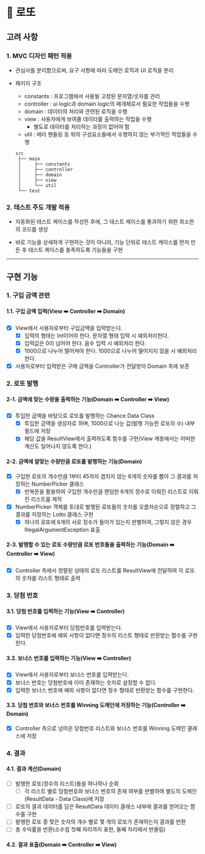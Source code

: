 # 🎉 로또

## 고려 사항

### 1. MVC 디자인 패턴 적용

* 관심사를 분리함으로써, 요구 사항에 따라 도메인 로직과 UI 로직을 분리

* 패키지 구조
  * constants : 프로그램에서 사용될 고정된 문자열/숫자를 관리
  * controller : ui logic과 domain logic의 매개체로서 필요한 작업들을 수행
  * domain : 데이터의 처리와 관련된 로직을 수행
  * view : 사용자에게 보여줄 데이터를 출력하는 작업을 수행
    * 별도로 데이터를 처리하는 과정이 없어야 함
  * util : 에러 핸들링 등 위의 구성요소들에서 수행하지 않는 부가적인 작업들을 수행
  ```
  src
   ├── main
   │     ├── constants
   │     ├── controller
   │     ├── domain
   │     ├── view
   │     └── util
   └── test
  ```

### 2. 테스트 주도 개발 적용

* 자동화된 테스트 케이스를 작성한 후에, 그 테스트 케이스를 통과하기 위한 최소한의 코드를 생성

* 바로 기능을 상세하게 구현하는 것이 아니라, 기능 단위로 테스트 케이스를 먼저 만든 후 테스트 케이스를 충족하도록 기능들을 구현

-- -- --

## 구현 기능

### 1. 구입 금액 관련
#### 1.1. 구입 금액 입력(View ➡️ Controller ➡️ Domain)
- [x] View에서 사용자로부터 구입금액을 입력받는다.
  - [x] 입력의 형태는 Int이어야 한다. 문자열 형태 입력 시 예외처리한다.
  - [x] 입력값은 0이 넘어야 한다. 음수 입력 시 예외처리 한다. 
  - [x] 1000으로 나누어 떨어져야 한다. 1000으로 나누어 떨어지지 않을 시 예외처리 한다.
- [x] 사용자로부터 입력받은 구매 금액을 Controller가 전달받아 Domain 측에 보존

### 2. 로또 발행
#### 2-1. 금액에 맞는 수량을 출력하는 기능(Domain ➡️ Controller ➡️ View)
- [x] 투입한 금액을 바탕으로 로또를 발행하는 Chance Data Class
  - [x] 투입한 금액을 생성자로 하며, 1000으로 나눈 값(발행 가능한 로또의 수) 내부 필드에 저장
  - [x] 해당 값을 ResultView에서 출력하도록 함수를 구현(View 계층에서는 어떠한 계산도 일어나지 않도록 한다.)
#### 2-2. 금액에 알맞는 수량만큼 로또를 발행하는 기능(Domain)
- [x] 구입한 로또의 개수만큼 1부터 45까지 겹치지 않는 6개의 숫자를 뽑아 그 결과를 저장하는 NumberPicker 클래스
  - [x] 반복문을 활용하여 구입한 개수만큼 랜덤한 6개의 정수로 이뤄진 리스트로 이뤄진 리스트를 제작
- [x] NumberPicker 객체를 토대로 발행된 로또들의 숫자를 오름차순으로 정렬하고 그 결과를 저장하는 Lotto 클래스 구현
  - [x] 하나의 로또에 6개의 서로 정수가 들어가 있는지 판별하여, 그렇지 않은 경우 IllegalArgumentException 표출 
#### 2-3. 발행할 수 있는 로또 수량만큼 로또 번호들을 출력하는 기능(Domain ➡️ Controller ➡️ View)
- [x] Controller 측에서 정렬된 상태의 로또 리스트를 ResultView에 전달하여 각 로또의 숫자를 리스트 형태로 출력


### 3. 당첨 번호
#### 3.1. 당첨 번호를 입력하는 기능(View ➡️ Controller)
- [x] View에서 사용자로부터 당첨번호를 입력받는다.
- [x] 입력한 당첨번호에 예외 사항이 없다면 정수의 리스트 형태로 반환받는 함수를 구현한다.
#### 3.2. 보너스 번호를 입력하는 기능(View ➡️ Controller)
- [x] View에서 사용자로부터 보너스 번호를 입력받는다.
- [x] 보너스 번호는 당첨번호에 이미 존재하는 숫자로 설정할 수 없다.
- [x] 입력한 보너스 번호에 예외 사항이 없다면 정수 형태로 반환받는 함수를 구현한다.
#### 3.3. 당첨 번호와 보너스 번호를 Winning 도메인에 저장하는 기능(Controller ➡️ Domain)
- [x] Controller 측으로 넘어온 당첨번호 리스트와 보너스 번호를 Winning 도메인 클래스에 저장

### 4. 결과
#### 4.1. 결과 계산(Domain)
- [ ] 발행한 로또(정수의 리스트)들을 하나하나 순회
  - [ ] 각 리스트 별로 당첨번호와 보너스 번호의 존재 여부를 판별하여 별도의 도메인(ResultData - Data Class)에 저장
- [ ] 로또의 결과 데이터를 담은 ResultData 데이터 클래스 내부에 결과를 얻어오는 함수를 구현
 - [ ] 발행한 로또 중 맞은 숫자의 개수 별로 몇 개의 로또가 존재하는지 결과를 반환
 - [ ] 총 수익률을 반환(소수점 첫째 자리까지 표현, 둘째 자리에서 반올림)
#### 4.2. 결과 표출(Domain ➡️ Controller ➡️ View)